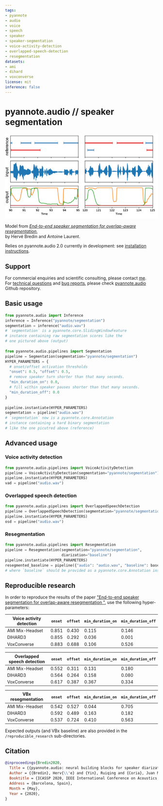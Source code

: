 ```yaml
---
tags:
- pyannote
- audio
- voice
- speech
- speaker
- speaker-segmentation
- voice-activity-detection
- overlapped-speech-detection
- resegmentation
datasets:
- ami
- dihard
- voxconverse
license: mit
inference: false
---
```


# pyannote.audio // speaker segmentation

![Example](example.png)

Model from *[End-to-end speaker segmentation for overlap-aware resegmentation](http://arxiv.org/abs/2104.04045)*,  
by Hervé Bredin and Antoine Laurent.

Relies on pyannote.audio 2.0 currently in development: see [installation instructions](https://github.com/pyannote/pyannote-audio/tree/develop#installation).

## Support

For commercial enquiries and scientific consulting, please contact [me](mailto:herve@niderb.fr).  
For [technical questions](https://github.com/pyannote/pyannote-audio/discussions) and [bug reports](https://github.com/pyannote/pyannote-audio/issues), please check [pyannote.audio](https://github.com/pyannote/pyannote-audio) Github repository.

## Basic usage

```python
from pyannote.audio import Inference
inference = Inference("pyannote/segmentation")
segmentation = inference("audio.wav")
# `segmentation` is a pyannote.core.SlidingWindowFeature
# instance containing raw segmentation scores like the 
# one pictured above (output)

from pyannote.audio.pipelines import Segmentation
pipeline = Segmentation(segmentation="pyannote/segmentation")
HYPER_PARAMETERS = {
  # onset/offset activation thresholds
  "onset": 0.5, "offset": 0.5,
  # remove speaker turn shorter than that many seconds.
  "min_duration_on": 0.0,
  # fill within speaker pauses shorter than that many seconds.
  "min_duration_off": 0.0
}

pipeline.instantiate(HYPER_PARAMETERS)
segmentation = pipeline("audio.wav")
# `segmentation` now is a pyannote.core.Annotation
# instance containing a hard binary segmentation 
# like the one picutred above (reference)
```


## Advanced usage

### Voice activity detection

```python
from pyannote.audio.pipelines import VoiceActivityDetection
pipeline = VoiceActivityDetection(segmentation="pyannote/segmentation")
pipeline.instantiate(HYPER_PARAMETERS)
vad = pipeline("audio.wav")
```

### Overlapped speech detection

```python
from pyannote.audio.pipelines import OverlappedSpeechDetection
pipeline = OverlappedSpeechDetection(segmentation="pyannote/segmentation")
pipeline.instantiate(HYPER_PARAMETERS)
osd = pipeline("audio.wav")
```

### Resegmentation

```python
from pyannote.audio.pipelines import Resegmentation
pipeline = Resegmentation(segmentation="pyannote/segmentation", 
                          diarization="baseline")
pipeline.instantiate(HYPER_PARAMETERS)
resegmented_baseline = pipeline({"audio": "audio.wav", "baseline": baseline})
# where `baseline` should be provided as a pyannote.core.Annotation instance
```

## Reproducible research 

In order to reproduce the results of the paper ["End-to-end speaker segmentation for overlap-aware resegmentation
"](https://arxiv.org/abs/2104.04045), use the following hyper-parameters:

Voice activity detection  | `onset` | `offset` | `min_duration_on` | `min_duration_off`
----------------|---------|----------|-------------------|-------------------
AMI Mix-Headset | 0.851   | 0.430    | 0.115             | 0.146
DIHARD3         | 0.855   | 0.292    | 0.036             | 0.001
VoxConverse     | 0.883   | 0.688    | 0.106             | 0.526

Overlapped speech detection | `onset` | `offset` | `min_duration_on` | `min_duration_off`
----------------|---------|----------|-------------------|-------------------
AMI Mix-Headset | 0.552   | 0.311    | 0.131             | 0.180
DIHARD3         | 0.564   | 0.264    | 0.158             | 0.080
VoxConverse     | 0.617   | 0.387    | 0.367             | 0.334

VBx resegmentation | `onset` | `offset` | `min_duration_on` | `min_duration_off`
----------------|---------|----------|-------------------|-------------------
AMI Mix-Headset | 0.542   | 0.527    | 0.044             | 0.705
DIHARD3         | 0.592   | 0.489    | 0.163             | 0.182
VoxConverse     | 0.537   | 0.724    | 0.410             | 0.563

Expected outputs (and VBx baseline) are also provided in the `/reproducible_research` sub-directories.

## Citation

```bibtex
@inproceedings{Bredin2020,
  Title = {{pyannote.audio: neural building blocks for speaker diarization}},
  Author = {{Bredin}, Herv{\\'e} and {Yin}, Ruiqing and {Coria}, Juan Manuel and {Gelly}, Gregory and {Korshunov}, Pavel and {Lavechin}, Marvin and {Fustes}, Diego and {Titeux}, Hadrien and {Bouaziz}, Wassim and {Gill}, Marie-Philippe},
  Booktitle = {ICASSP 2020, IEEE International Conference on Acoustics, Speech, and Signal Processing},
  Address = {Barcelona, Spain},
  Month = {May},
  Year = {2020},
}
```
